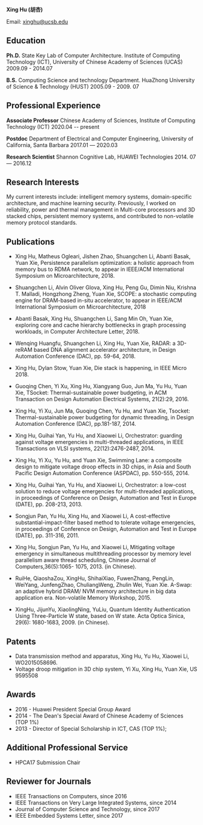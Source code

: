 **Xing Hu (胡杏)**

Email: xinghu@ucsb.edu 



## Education

**Ph.D.**	State Key Lab of Computer Architecture. Institute of Computing Technology (ICT), University of Chinese Academy of Sciences (UCAS)  	2009.09 - 2014.07 

**B.S.**  	Computing Science and technology Department. HuaZhong University of Science & Technology (HUST)  	2005.09 - 2009. 07 

## Professional Experience

**Associate Professor** Chinese Academy of Sciences, Institute of Computing Technology (ICT)  2020.04 -- present

**Postdoc**				Department of Electrical and Computer Engineering, University of California, Santa Barbara		2017.01 –– 2020.03

**Research Scientist** 	Shannon Cognitive Lab, HUAWEI Technologies	2014. 07 –– 2016.12


## Research Interests

My current interests include: intelligent memory systems, domain-specific architecture, and machine learning security. Previously, I worked on reliability, power and thermal management in Multi-core processors and 3D stacked chips, persistent memory systems, and contributed to non-volatile memory protocol standards.

## Publications

* Xing Hu, Matheus Ogleari, Jishen Zhao, Shuangchen Li, Abanti Basak, Yuan Xie, Persistence parallelism optimization: a holistic approach from memory bus to RDMA network, to appear in IEEE/ACM International Symposium on Microarchitecture, 2018. 
* Shuangchen Li, Alvin Oliver Glova, Xing Hu, Peng Gu, Dimin Niu, Krishna T. Malladi, Hongzhong Zheng, Yuan Xie, SCOPE: a stochastic computing engine for DRAM-based in-situ accelerator, to appear in IEEE/ACM International Symposium on Microarchitecture, 2018 
* Abanti Basak, Xing Hu, Shuangchen Li, Sang Min Oh, Yuan Xie, exploring core and cache hierarchy bottlenecks in graph processing workloads, in Computer Architecture Letter, 2018. 
* Wenqing Huangfu, Shuangchen Li, Xing Hu, Yuan Xie, RADAR: a 3D-reRAM based DNA alignment accelerator architecture, in Design Automation Conference (DAC), pp. 59-64, 2018. 

* Xing Hu, Dylan Stow, Yuan Xie, Die stack is happening, in IEEE Micro 2018. 

* Guoqing Chen, Yi Xu, Xing Hu, Xiangyang Guo, Jun Ma, Yu Hu, Yuan Xie, TSocket: Thermal-sustainable power budgeting, in ACM Transaction on Design Automation Electrical Systems, 21(2):29, 2016. 

* Xing Hu, Yi Xu, Jun Ma, Guoqing Chen, Yu Hu, and Yuan Xie, Tsocket: Thermal-sustainable power budgeting for dynamic threading, in Design Automation Conference (DAC), pp.181-187, 2014. 

* Xing Hu, Guihai Yan, Yu Hu, and Xiaowei Li, Orchestrator: guarding against voltage emergencies in multi-threaded applications, in IEEE Transactions on VLSI systems, 22(12):2476-2487, 2014. 

* Xing Hu, Yi Xu, Yu Hu, and Yuan Xie, Swimming Lane: a composite design to mitigate voltage droop effects in 3D chips, in Asia and South Pacific Design Automation Conference (ASPDAC), pp. 550-555, 2014. 

* Xing Hu, Guihai Yan, Yu Hu, and Xiaowei Li, Orchestrator: a low-cost solution to reduce voltage emergencies for multi-threaded applications, in proceedings of Conference on Design, Automation and Test in Europe (DATE), pp. 208-213, 2013. 

* Songjun Pan, Yu Hu, Xing Hu, and Xiaowei Li, A cost-effective substantial-impact-filter based method to tolerate voltage emergencies, in proceedings of Conference on Design, Automation and Test in Europe (DATE), pp. 311-316, 2011. 

* Xing Hu, Songjun Pan, Yu Hu, and Xiaowei Li, Mitigating voltage emergency in simultaneous multithreading processor by memory level parallelism aware thread scheduling, Chinese Journal of Computers,36(5):1065- 1075, 2013. (in Chinese). 

* RuiHe, QiaoshaZou, XingHu, ShihaiXiao, FuwenZhang, PengLin, WeiYang, JunfengZhao, ChuliangWeng,  Zhulin Wei,  Yuan Xie.  A-Swap: an adaptive hybrid DRAM/ NVM memory architecture in big data application era. Non-volatile Memory Workshop, 2015. 

* XingHu, JijunYu, XiaolingNing, YuLiu, Quantum Identity Authentication Using Three-Particle W state, based on W state. Acta Optica Sinica, 29(6): 1680-1683, 2009. (in Chinese). 

## Patents

* Data transmission method and apparatus, Xing Hu, Yu Hu, Xiaowei Li, WO2015058696. 
* Voltage droop mitigation in 3D chip system, Yi Xu, Xing Hu, Yuan Xie, US 9595508 

## Awards

* 2016 - Huawei President Special Group Award
* 2014 - The Dean's Special Award of Chinese Academy of Sciences (TOP 1%) 
* 2013 - Director of Special Scholarship in ICT, CAS (TOP 1%); 

## Additional Professional Service

* HPCA17 Submission Chair 

## Reviewer for Journals 

* IEEE Transactions on Computers, since 2016
* IEEE Transactions on Very Large Integrated Systems, since 2014
* Journal of Computer Science and Technology, since 2017
* IEEE Embedded Systems Letter, since 2017 
